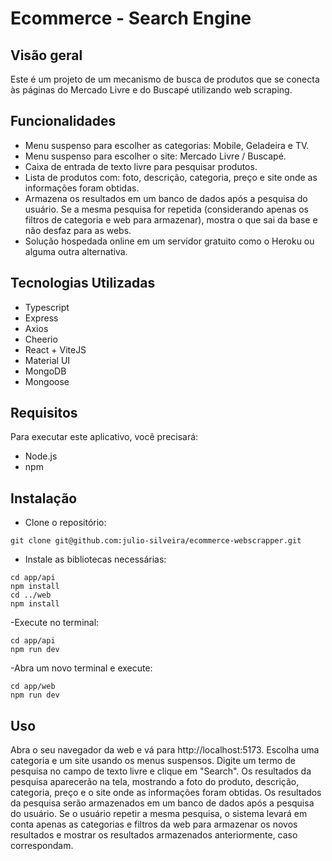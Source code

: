 # Ecommerce - Search Engine

## Visão geral

Este é um projeto de um mecanismo de busca de produtos que se conecta às páginas do Mercado Livre e do Buscapé utilizando web scraping.

## Funcionalidades
- Menu suspenso para escolher as categorias: Mobile, Geladeira e TV.
- Menu suspenso para escolher o site: Mercado Livre / Buscapé.
- Caixa de entrada de texto livre para pesquisar produtos.
- Lista de produtos com: foto, descrição, categoria, preço e site onde as informações foram obtidas.
- Armazena os resultados em um banco de dados após a pesquisa do usuário. Se a mesma pesquisa for repetida (considerando apenas os filtros de categoria e web para armazenar), mostra o que sai da base e não desfaz para as webs.
- Solução hospedada online em um servidor gratuito como o Heroku ou alguma outra alternativa.

## Tecnologias Utilizadas
- Typescript
- Express
- Axios
- Cheerio
- React + ViteJS
- Material UI
- MongoDB
- Mongoose

## Requisitos
Para executar este aplicativo, você precisará:

- Node.js
- npm 

## Instalação
- Clone o repositório:

```
git clone git@github.com:julio-silveira/ecommerce-webscrapper.git
```
- Instale as bibliotecas necessárias:

```
cd app/api
npm install
cd ../web
npm install
```
-Execute no terminal:
```
cd app/api
npm run dev
```
-Abra um novo terminal e execute: 
```
cd app/web
npm run dev
```

## Uso

Abra o seu navegador da web e vá para http://localhost:5173.
Escolha uma categoria e um site usando os menus suspensos.
Digite um termo de pesquisa no campo de texto livre e clique em "Search".
Os resultados da pesquisa aparecerão na tela, mostrando a foto do produto, descrição, categoria, preço e o site onde as informações foram obtidas.
Os resultados da pesquisa serão armazenados em um banco de dados após a pesquisa do usuário. Se o usuário repetir a mesma pesquisa, o sistema levará em conta apenas as categorias e filtros da web para armazenar os novos resultados e mostrar os resultados armazenados anteriormente, caso correspondam.
